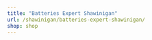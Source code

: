 ```yaml
---
title: "Batteries Expert Shawinigan"
url: /shawinigan/batteries-expert-shawinigan/
shop: shop
---
```


